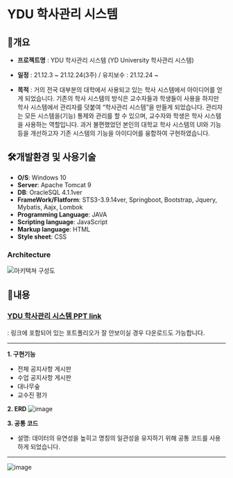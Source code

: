 # YDU 학사관리 시스템

## 	📌개요
- **프로젝트명** : YDU 학사관리 시스템 (YD University 학사관리 시스템)
- **일정** : 21.12.3 ~ 21.12.24(3주) / 유지보수 : 21.12.24 ~

- **목적** : 거의 전국 대부분의 대학에서 사용되고 있는 학사 시스템에서 아이디어를 얻게 되었습니다. 기존의 학사 시스템의 방식은 교수자들과 학생들이 사용을 하지만 학사 시스템에서 관리자를 덧붙여 “학사관리 시스템”을 만들게 되었습니다. 관리자는 모든 시스템을(기능) 통제와 관리를 할 수 있으며, 교수자와 학생은 학사 시스템을 사용하는 역할입니다. 과거 불편했었던 본인의 대학교 학사 시스템의 UI와 기능 등을 개선하고자 기존 시스템의 기능을 아이디어를 융합하여 구현하였습니다.

## 🛠️개발환경 및 사용기술
- **O/S**: Windows 10
- **Server**: Apache Tomcat 9
- **DB**: OracleSQL 4.1.1ver
- **FrameWork/Flatform**: STS3-3.9.14ver, Springboot, Bootstrap, Jquery, Mybatis, Aajx, Lombok
- **Programming Language**: JAVA
- **Scripting language**: JavaScript 
- **Markup language**: HTML
- **Style sheet**: CSS

### Architecture
![아키텍쳐 구성도](https://user-images.githubusercontent.com/47514354/153552691-85401eff-fd38-41af-a331-cf53d7f7c8c2.jpg)

## 	📝내용

### [YDU 학사관리 시스템 PPT link](https://www.slideshare.net/HaileyAn/ydu)
: 링크에 포함되어 있는 포트폴리오가 잘 안보이실 경우 다운로드도 가능합니다.

------------
**1. 구현기능**
  - 전체 공지사항 게시판
  - 수업 공지사항 게시판
  - 대나무숲
  - 교수진 평가

**2. ERD**
![image](https://user-images.githubusercontent.com/47514354/154031312-a165a3b7-1c56-4751-9e03-627cf3518922.png)

**3. 공통 코드**
- 설명: 데이터의 유연성을 높히고 명칭의 일관성을 유지하기 위해 공통 코드를 사용하게 되었습니다. 
---
![image](https://user-images.githubusercontent.com/47514354/154031173-cf281584-0394-4efb-8270-8346702b5ad2.png)
